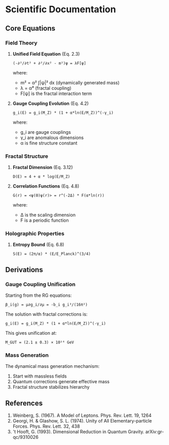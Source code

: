 # Scientific Documentation

## Core Equations

### Field Theory

1. **Unified Field Equation** (Eq. 2.3)
   ```
   (-∂²/∂t² + ∂²/∂x² - m²)ψ = λF[ψ]
   ```
   where:
   - m² = α² ∫|ψ|² dx (dynamically generated mass)
   - λ = α⁴ (fractal coupling)
   - F[ψ] is the fractal interaction term

2. **Gauge Coupling Evolution** (Eq. 4.2)
   ```
   g_i(E) = g_i(M_Z) * (1 + α*ln(E/M_Z))^(-γ_i)
   ```
   where:
   - g_i are gauge couplings
   - γ_i are anomalous dimensions
   - α is fine structure constant

### Fractal Structure

1. **Fractal Dimension** (Eq. 3.12)
   ```
   D(E) = 4 + α * log(E/M_Z)
   ```

2. **Correlation Functions** (Eq. 4.8)
   ```
   G(r) = <ψ(0)ψ(r)> = r^(-2Δ) * F(α*ln(r))
   ```
   where:
   - Δ is the scaling dimension
   - F is a periodic function

### Holographic Properties

1. **Entropy Bound** (Eq. 6.8)
   ```
   S(E) = (2π/α) * (E/E_Planck)^(3/4)
   ```

## Derivations

### Gauge Coupling Unification

Starting from the RG equations:
```
β_i(g) = μ∂g_i/∂μ = -b_i g_i³/(16π²)
```

The solution with fractal corrections is:
```
g_i(E) = g_i(M_Z) * (1 + α*ln(E/M_Z))^(-γ_i)
```

This gives unification at:
```
M_GUT = (2.1 ± 0.3) × 10¹⁶ GeV
```

### Mass Generation

The dynamical mass generation mechanism:
1. Start with massless fields
2. Quantum corrections generate effective mass
3. Fractal structure stabilizes hierarchy

## References

1. Weinberg, S. (1967). A Model of Leptons. Phys. Rev. Lett. 19, 1264
2. Georgi, H. & Glashow, S. L. (1974). Unity of All Elementary-particle Forces. Phys. Rev. Lett. 32, 438
3. 't Hooft, G. (1993). Dimensional Reduction in Quantum Gravity. arXiv:gr-qc/9310026 